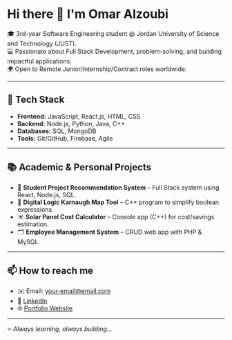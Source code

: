# Hi there 👋 I'm Omar Alzoubi  

🎓 3rd-year Software Engineering student @ Jordan University of Science and Technology (JUST).  
💻 Passionate about Full Stack Development, problem-solving, and building impactful applications.  
🌍 Open to Remote Junior/Internship/Contract roles worldwide.  

---

## 🔧 Tech Stack
- **Frontend:** JavaScript, React.js, HTML, CSS  
- **Backend:** Node.js, Python, Java, C++  
- **Databases:** SQL, MongoDB  
- **Tools:** Git/GitHub, Firebase, Agile  

---

## 📚 Academic & Personal Projects
- 🚀 **Student Project Recommendation System** – Full Stack system using React, Node.js, SQL.  
- 🔑 **Digital Logic Karnaugh Map Tool** – C++ program to simplify boolean expressions.  
- ☀️ **Solar Panel Cost Calculator** – Console app (C++) for cost/savings estimation.  
- 🗂️ **Employee Management System** – CRUD web app with PHP & MySQL.  

---

## 📫 How to reach me
- ✉️ Email: your-email@email.com  
- 🔗 [LinkedIn](https://www.linkedin.com/in/omar-alzoubi-573881383/)  
- 🌐 [Portfolio Website](https://students.just.edu.jo/~159290/omar.html)  

---

⭐️ *Always learning, always building...*
